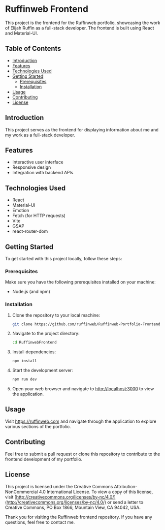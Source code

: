 # Ruffinweb Frontend

This project is the frontend for the Ruffinweb portfolio, showcasing the work of Elijah Ruffin as a full-stack developer. The frontend is built using React and Material-UI.

## Table of Contents

- [Introduction](#introduction)
- [Features](#features)
- [Technologies Used](#technologies-used)
- [Getting Started](#getting-started)
  - [Prerequisites](#prerequisites)
  - [Installation](#installation)
- [Usage](#usage)
- [Contributing](#contributing)
- [License](#license)

## Introduction

This project serves as the frontend for displaying information about me and my work as a full-stack developer.

## Features

- Interactive user interface
- Responsive design
- Integration with backend APIs

## Technologies Used

- React
- Material-UI
- Emotion
- Fetch (for HTTP requests)
- Vite
- GSAP
- react-router-dom

## Getting Started

To get started with this project locally, follow these steps:

### Prerequisites

Make sure you have the following prerequisites installed on your machine:

- Node.js (and npm)

### Installation

1. Clone the repository to your local machine:

   ```bash
   git clone https://github.com/ruffinweb/Ruffinweb-Portfolio-Frontend.git RuffinwebFrontend
   ```

2. Navigate to the project directory:

   ```bash
   cd RuffinwebFrontend
   ```

3. Install dependencies:

   ```bash
   npm install
   ```

4. Start the development server:

   ```bash
   npm run dev
   ```

5. Open your web browser and navigate to [http://localhost:3000](http://localhost:3000) to view the application.

## Usage

Visit https://ruffinweb.com and navigate through the application to explore various sections of the portfolio.

## Contributing

Feel free to submit a pull request or clone this repository to contribute to the frontend development of my portfolio.

## License

This project is licensed under the Creative Commons Attribution-NonCommercial 4.0 International License. To view a copy of this license, visit [http://creativecommons.org/licenses/by-nc/4.0/](http://creativecommons.org/licenses/by-nc/4.0/) or send a letter to Creative Commons, PO Box 1866, Mountain View, CA 94042, USA.

Thank you for visiting the Ruffinweb frontend repository. If you have any questions, feel free to contact me.
